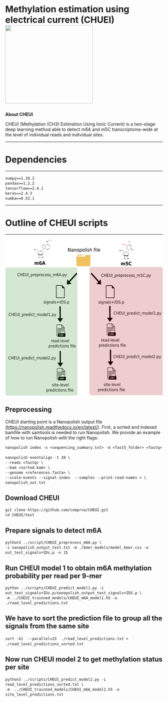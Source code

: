 # Methylation estimation using electrical current (CHUEI) <img src="https://github.com/comprna/CHEUI/blob/master/misc/CHEUI_logo.png" width="280" height="250">


**About CHEUI**

CHEUI (Methylation (CH3) Estimation Using Ionic Current) is a two-stage deep learning method able to detect m6A and m5C transcriptome-wide at the level of individual reads and individual sites. 


------------------------------------------
# Dependencies
------------------------------------------
```
numpy==1.19.2
pandas==1.2.2
tensorflow==2.4.1
keras==2.4.3
numba==0.53.1
```

------------------------------------------
# Outline of CHEUI scripts 
------------------------------------------
 <img src="https://github.com/comprna/CHEUI/blob/master/misc/pipeline_CHEUI_github.png" width="560" height="500">

## Preprocessing

CHEUI starting point is a Nanopolish output file (https://nanopolish.readthedocs.io/en/latest/).
First, a sorted and indexed bamfile with samtools is needed to run Nanopolish. 
We provide an example of how to run Nanopolish with the right flags:  

```
nanopolish index -s <sequencing_summary.txt> -d <fast5_folder> <fastq>

nanopolish eventalign -t 20 \
--reads <fastq> \
--bam <sorted.bam> \
--genome <references.fasta> \
--scale-events --signal-index  --samples --print-read-names > \
nanopolish_out.txt
```
## Download CHEUI
```
git clone https://github.com/comprna/CHEUI.git
cd CHEUI/test
```

## Prepare signals to detect m6A
```
python3 ../script/CHEUI_preprocess_m6A.py \
-i nanopolish_output_test.txt -m ./kmer_models/model_kmer.csv -o out_test_signals+IDs.p -n 15
```

## Run CHEUI model 1 to obtain m6A methylation probability per read per 9-mer
```
python ../scripts/CHEUI_predict_model1.py -i out_test_signals+IDs.p/nanopolish_output_test_signals+IDS.p \
-m ../CHEUI_trainned_models/CHEUI_m6A_model1.h5 -o ./read_level_predictions.txt
```

## We have to sort the prediction file to group all the signals from the same site
```sort -k1  --parallel=15  ./read_level_predictions.txt > ./read_level_predictions_sorted.txt```

## Now run CHEUI model 2 to get methylation status per site
```
python3 ../scripts/CHEUI_predict_model2.py -i read_level_predictions_sorted.txt \
-m  ../CHEUI_trainned_models/CHEUI_m6A_model2.h5 -o site_level_predictions.txt
```







